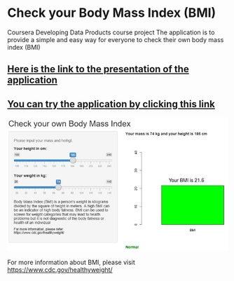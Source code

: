 # Check your Body Mass Index (BMI)

Coursera Developing Data Products course project
The application is to provide a simple and easy way for everyone to check their own body mass index (BMI)

## **[Here is the link to the presentation of the application](http://rpubs.com/TKam120/306397)**
## **[You can try the  application by clicking this link](https://tkam120.shinyapps.io/checkyourbodymassindex/)**

![Title image](chkbmi.png)

For more information about BMI, please visit https://www.cdc.gov/healthyweight/
